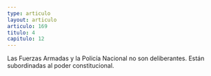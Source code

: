 ```yaml
---
type: articulo
layout: articulo
articulo: 169
titulo: 4
capitulo: 12
---
```

Las Fuerzas Armadas y la Policía Nacional no son deliberantes. Están subordinadas al poder constitucional.